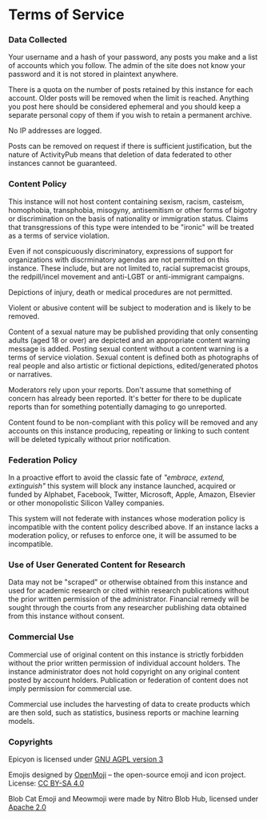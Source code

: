 # Terms of Service
### Data Collected
Your username and a hash of your password, any posts you make and a list of accounts which you follow. The admin of the site does not know your password and it is not stored in plaintext anywhere.

There is a quota on the number of posts retained by this instance for each account. Older posts will be removed when the limit is reached. Anything you post here should be considered ephemeral and you should keep a separate personal copy of them if you wish to retain a permanent archive.

No IP addresses are logged.

Posts can be removed on request if there is sufficient justification, but the nature of ActivityPub means that deletion of data federated to other instances cannot be guaranteed.

### Content Policy
This instance will not host content containing sexism, racism, casteism, homophobia, transphobia, misogyny, antisemitism or other forms of bigotry or discrimination on the basis of nationality or immigration status. Claims that transgressions of this type were intended to be "ironic" will be treated as a terms of service violation.

Even if not conspicuously discriminatory, expressions of support for organizations with discrminatory agendas are not permitted on this instance. These include, but are not limited to, racial supremacist groups, the redpill/incel movement and anti-LGBT or anti-immigrant campaigns.

Depictions of injury, death or medical procedures are not permitted.

Violent or abusive content will be subject to moderation and is likely to be removed.

Content of a sexual nature may be published providing that only consenting adults (aged 18 or over) are depicted and an appropriate content warning message is added. Posting sexual content without a content warning is a terms of service violation. Sexual content is defined both as photographs of real people and also artistic or fictional depictions, edited/generated photos or narratives.

Moderators rely upon your reports. Don't assume that something of concern has already been reported. It's better for there to be duplicate reports than for something potentially damaging to go unreported.

Content found to be non-compliant with this policy will be removed and any accounts on this instance producing, repeating or linking to such content will be deleted typically without prior notification.

### Federation Policy
In a proactive effort to avoid the classic fate of *"embrace, extend, extinguish"* this system will block any instance launched, acquired or funded by Alphabet, Facebook, Twitter, Microsoft, Apple, Amazon, Elsevier or other monopolistic Silicon Valley companies.

This system will not federate with instances whose moderation policy is incompatible with the content policy described above. If an instance lacks a moderation policy, or refuses to enforce one, it will be assumed to be incompatible.

### Use of User Generated Content for Research
Data may not be "scraped" or otherwise obtained from this instance and used for academic research or cited within research publications without the prior written permission of the administrator. Financial remedy will be sought through the courts from any researcher publishing data obtained from this instance without consent.

### Commercial Use
Commercial use of original content on this instance is strictly forbidden without the prior written permission of individual account holders. The instance administrator does not hold copyright on any original content posted by account holders. Publication or federation of content does not imply permission for commercial use.

Commercial use includes the harvesting of data to create products which are then sold, such as statistics, business reports or machine learning models.

### Copyrights
Epicyon is licensed under [GNU AGPL version 3](https://www.gnu.org/licenses/agpl-3.0-standalone.html)

Emojis designed by [OpenMoji](https://openmoji.org) – the open-source emoji and icon project. License: [CC BY-SA 4.0](https://creativecommons.org/licenses/by-sa/4.0)

Blob Cat Emoji and Meowmoji were made by Nitro Blob Hub, licensed under [Apache 2.0](https://www.apache.org/licenses/LICENSE-2.0)
